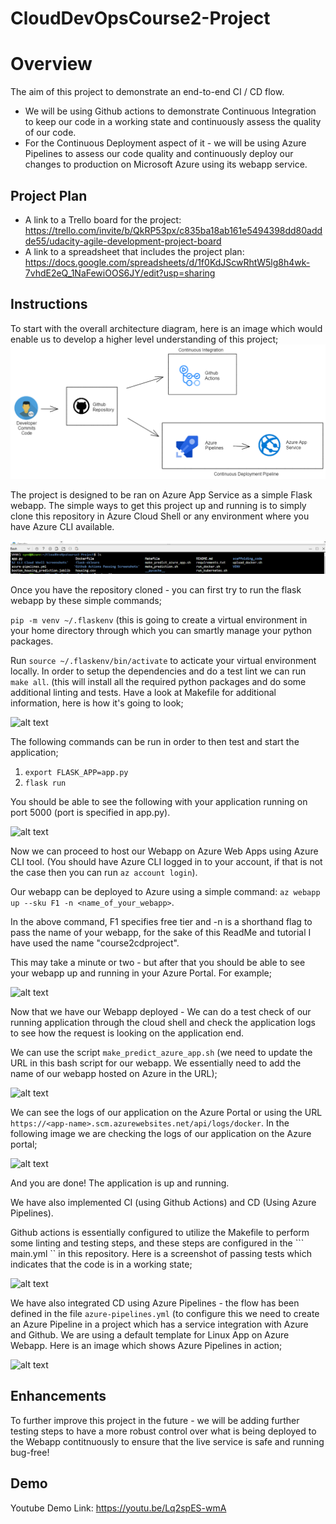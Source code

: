 # CloudDevOpsCourse2-Project

# Overview

The aim of this project to demonstrate an end-to-end CI / CD flow. 

* We will be using Github actions to demonstrate Continuous Integration to keep our code in a working state and continuously assess the quality of our code. 
* For the Continuous Deployment aspect of it - we will be using Azure Pipelines to assess our code quality and continuously deploy our changes to production on Microsoft Azure using its webapp service.


## Project Plan

* A link to a Trello board for the project: https://trello.com/invite/b/QkRP53px/c835ba18ab161e5494398dd80addde55/udacity-agile-development-project-board
* A link to a spreadsheet that includes the project plan: https://docs.google.com/spreadsheets/d/1f0KdJScwRhtW5lg8h4wk-7vhdE2eQ_1NaFewiOOS6JY/edit?usp=sharing

## Instructions

To start with the overall architecture diagram, here is an image which would enable us to develop a higher level understanding of this project;
![alt text](https://github.com/SyedFurqan1/CloudDevOpsCourse2-Project/blob/main/misc_images/project_architecture.png?raw=true)

The project is designed to be ran on Azure App Service as a simple Flask webapp. The simple ways to get this project up and running is to simply clone this repository in Azure Cloud Shell or any environment where you have Azure  CLI available. 

![alt text](https://github.com/SyedFurqan1/CloudDevOpsCourse2-Project/blob/main/misc_images/project_cloned_in_azure_cloud_shell.png?raw=true)

Once you have the repository cloned - you can first try to run the flask webapp by these simple commands;

```pip -m venv ~/.flaskenv```  (this is going to create a virtual environment in your home directory through which you can smartly manage your python packages.

Run ``` source ~/.flaskenv/bin/activate ``` to acticate your virtual environment locally. 
In order to setup the dependencies and do a test lint we can run ``` make all ```. (this will install all the required python packages and do some additional linting and tests. Have a look at Makefile for additional information, here is how it's going to look;

![alt text](https://github.com/SyedFurqan1/CloudDevOpsCourse2-Project/blob/main/misc_images/local_test_make_all.png?raw=true)

The following commands can be run in order to then test and start the application;

1. ``` export FLASK_APP=app.py ```
2. ``` flask run ```

You should be able to see the following with your application running on port 5000 (port is specified in app.py).

![alt text](https://github.com/SyedFurqan1/CloudDevOpsCourse2-Project/blob/main/misc_images/flask_app_running_locally_as_test.png?raw=true)

Now we can proceed to host our Webapp on Azure Web Apps using Azure CLI tool. (You should have Azure CLI logged in to your account, if that is not the case then you can run ``` az account login ```).

Our webapp can be deployed to Azure using a simple command:  ``` az webapp up --sku F1 -n <name_of_your_webapp> ```.

In the above command, F1 specifies free tier and -n is a shorthand flag to pass the name of your webapp, for the sake of this ReadMe and tutorial I have used the name "course2cdproject".

This may take a minute or two - but after that you should be able to see your webapp up and running in your Azure Portal. For example;

![alt text](https://github.com/SyedFurqan1/CloudDevOpsCourse2-Project/blob/main/misc_images/webapp_running_in_azure_portal.png?raw=true)

Now that we have our Webapp deployed - We can do a test check of our running application through the cloud shell and check the application logs to see how the request is looking on the application end.

We can use the script ``` make_predict_azure_app.sh ``` (we need to update the URL in this bash script for our webapp. We essentially need to add the name of our webapp hosted on Azure in the URL);

![alt text](https://github.com/SyedFurqan1/CloudDevOpsCourse2-Project/blob/main/misc_images/testing_the_application_through_the_script.png?raw=true)


We can see the logs of our application on the Azure Portal or using the URL ``` https://<app-name>.scm.azurewebsites.net/api/logs/docker ```. In the following image we are checking the logs of our application on the Azure portal;


![alt text](https://github.com/SyedFurqan1/CloudDevOpsCourse2-Project/blob/main/misc_images/application_end_logs_when_testing.png?raw=true)

And you are done! The application is up and running. 


We have also implemented CI (using Github Actions) and CD (Using Azure Pipelines).

Github actions is essentially configured to utilize the Makefile to perform some linting and testing steps, and these steps are configured in the ``` main.yml `` in this repository. Here is a screenshot of passing tests which indicates that the code is in a working state;


![alt text](https://github.com/SyedFurqan1/CloudDevOpsCourse2-Project/blob/main/misc_images/passing_github_actions_ci.png?raw=true)

We have also integrated CD using Azure Pipelines - the flow has been defined in the file ``` azure-pipelines.yml ``` (to configure this we need to create an Azure Pipeline in a project which has a service integration with Azure and Github. We are using a default template for Linux App on Azure Webapp. Here is an image which shows Azure Pipelines in action;


![alt text](https://github.com/SyedFurqan1/CloudDevOpsCourse2-Project/blob/main/misc_images/azure_devops_pipeline_successful_deployment.png?raw=true)



## Enhancements

To further improve this project in the future - we will be adding further testing steps to have a more robust control over what is being deployed to the Webapp contitnuously to ensure that the live service is safe and running bug-free!

## Demo 

Youtube Demo Link: https://youtu.be/Lq2spES-wmA



